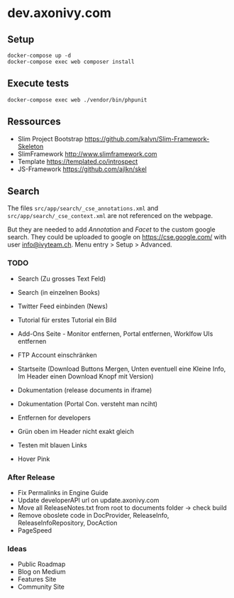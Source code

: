 # dev.axonivy.com

## Setup
	docker-compose up -d
	docker-compose exec web composer install

## Execute tests
	docker-compose exec web ./vendor/bin/phpunit

## Ressources
* Slim Project Bootstrap <https://github.com/kalvn/Slim-Framework-Skeleton>
* SlimFramework <http://www.slimframework.com>
* Template <https://templated.co/introspect>
* JS-Framework <https://github.com/ajlkn/skel>

## Search
The files `src/app/search/_cse_annotations.xml` and `src/app/search/_cse_context.xml` are not referenced on the webpage.

But they are needed to add _Annotation_ and _Facet_  to the custom google search.
They could be uploaded to google on <https://cse.google.com/> with user info@ivyteam.ch.
Menu entry > Setup > Advanced.

### TODO
* Search (Zu grosses Text Feld)
* Search (in einzelnen Books)

* Twitter Feed einbinden (News)

* Tutorial für erstes Tutorial ein Bild

* Add-Ons Seite - Monitor entfernen, Portal entfernen, Worklfow UIs entfernen

* FTP Account einschränken

* Startseite (Download Buttons Mergen, Unten eventuell eine Kleine Info, Im Header einen Download Knopf mit Version)

* Dokumentation (release documents in iframe)
* Dokumentation (Portal Con. versteht man nciht)

* Entfernen for developers
* Grün oben im Header nicht exakt gleich

* Testen mit blauen Links
* Hover Pink

### After Release
* Fix Permalinks in Engine Guide
* Update developerAPI url on update.axonivy.com
* Move all ReleaseNotes.txt from root to documents folder -> check build
* Remove oboslete code in DocProvider, ReleaseInfo, ReleaseInfoRepository, DocAction
* PageSpeed

### Ideas
* Public Roadmap
* Blog on Medium
* Features Site
* Community Site
